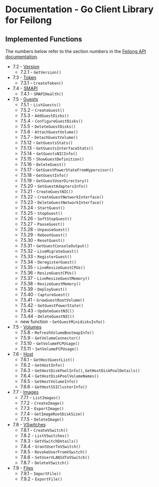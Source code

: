 # Documentation - Go Client Library for Feilong


## Implemented Functions

The numbers below refer to the section numbers in the [Feilong API documentation](https://cloudlib4zvm.readthedocs.io/en/latest/restapi.html).

 * 7.2 - [Version](https://github.com/Bischoff/feilong-client-go/blob/main/version.go)
   * 7.2.1 - `GetVersion()`
 * 7.3 - [Token](https://github.com/Bischoff/feilong-client-go/blob/main/token.go)
   * 7.3.1 - `CreateToken()`
 * 7.4 - [SMAPI](https://github.com/Bischoff/feilong-client-go/blob/main/smapi.go)
   * 7.4.1 - `SMAPIHealth()`
 * 7.5 - [Guests](https://github.com/Bischoff/feilong-client-go/blob/main/guests.go)
   * 7.5.1 - `ListGuests()`
   * 7.5.2 - `CreateGuest()`
   * 7.5.3 - `AddGuestDisks()`
   * 7.5.4 - `ConfigureGuestDisks()`
   * 7.5.5 - `DeleteGuestDisks()`
   * 7.5.6 - `AttachGuestVolume()`
   * 7.5.7 - `DetachGuestVolume()`
   * 7.5.12 - `GetGuestsStats()`
   * 7.5.13 - `GetGuestsInterfaceStats()`
   * 7.5.14 - `GetGuestsNICInfo()`
   * 7.5.15 - `ShowGuestDefinition()`
   * 7.5.16 - `DeleteGuest()`
   * 7.5.17 - `GetGuestPowerStateFromHypervisor()`
   * 7.5.18 - `GetGuestInfo()`
   * 7.5.19 - `GetGuestUserDirectory()`
   * 7.5.20 - `GetGuestAdaptersInfo()`
   * 7.5.21 - `CreateGuestNIC()`
   * 7.5.22 - `CreateGuestNetworkInterface()`
   * 7.5.23 - `DeleteGuestNetworkInterface()`
   * 7.5.24 - `StartGuest()`
   * 7.5.25 - `StopGuest()`
   * 7.5.26 - `SoftStopGuest()`
   * 7.5.27 - `PauseGuest()`
   * 7.5.28 - `UnpauseGuest()`
   * 7.5.29 - `RebootGuest()`
   * 7.5.30 - `ResetGuest()`
   * 7.5.31 - `GetGuestConsoleOutput()`
   * 7.5.32 - `LiveMigrateGuest()`
   * 7.5.33 - `RegisterGuest()`
   * 7.5.34 - `DeregisterGuest()`
   * 7.5.35 - `LiveResizeGuestCPUs()`
   * 7.5.36 - `ResizeGuestCPUs()`
   * 7.5.37 - `LiveResizeGuestMemory()`
   * 7.5.38 - `ResizeGuestMemory()`
   * 7.5.39 - `DeployGuest()`
   * 7.5.40 - `CaptureGuest()`
   * 7.5.41 - `GrowGuestRootVolume()`
   * 7.5.42 - `GetGuestPowerState()`
   * 7.5.43 - `UpdateGuestNIC()`
   * 7.5.44 - `DeleteGuestNIC()`
   * new function - `GetGuestMinidisksInfo()`
 * 7.5 - [Volumes](https://github.com/Bischoff/feilong-client-go/blob/main/volumes.go)
   * 7.5.8 - `RefreshVolumeBootmapInfo()`
   * 7.5.9 - `GetVolumeConnector()`
   * 7.5.10 - `GetVolumeFCPUsage()`
   * 7.5.11 - `SetVolumeFCPUsage()`
 * 7.6 - [Host](https://github.com/Bischoff/feilong-client-go/blob/main/host.go)
   * 7.6.1 - `GetHostGuestList()`
   * 7.6.2 - `GetHostInfo()`
   * 7.6.3 - `GetHostDiskPoolInfo()`, `GetHostDiskPoolDetails()`
   * 7.6.4 - `GetHostDiskPoolVolumeNames()`
   * 7.6.5 - `GetHostVolumeInfo()`
   * 7.6.6 - `GetHostSSIClusterInfo()`
 * 7.7 - [Images](https://github.com/Bischoff/feilong-client-go/blob/main/images.go)
   * 7.7.1 - `ListImages()`
   * 7.7.2 - `CreateImage()`
   * 7.7.3 - `ExportImage()`
   * 7.7.4 - `GetImageRootDiskSize()`
   * 7.7.5 - `DeleteImage()`
 * 7.8 - [VSwitches](https://github.com/Bischoff/feilong-client-go/blob/main/vswitches.go)
   * 7.8.1 - `CreateVSwitch()`
   * 7.8.2 - `ListVSwitches()`
   * 7.8.3 - `GetVSwitchDetails()`
   * 7.8.4 - `GrantUserToVSwitch()`
   * 7.8.5 - `RevokeUserFromVSwitch()`
   * 7.8.6 - `SetUserVLANIdToVSwitch()`
   * 7.8.7 - `DeleteVSwitch()`
 * 7.9 - [Files](https://github.com/Bischoff/feilong-client-go/blob/main/file.go)
   * 7.9.1 - `ImportFile()`
   * 7.9.2 - `ExportFile()`
